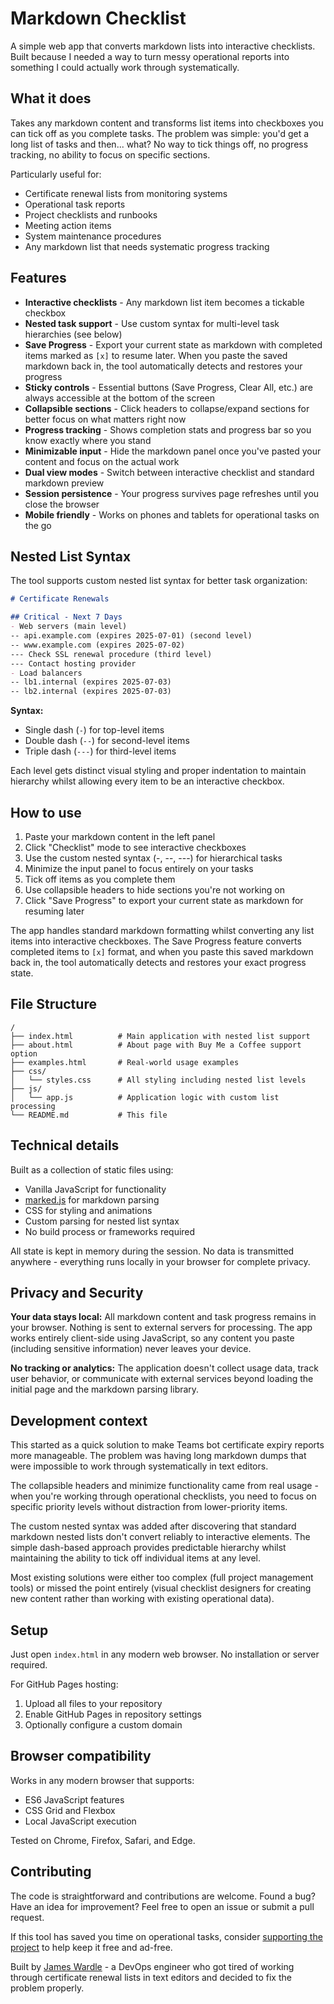 # Markdown Checklist

A simple web app that converts markdown lists into interactive checklists. Built because I needed a way to turn messy operational reports into something I could actually work through systematically.

## What it does

Takes any markdown content and transforms list items into checkboxes you can tick off as you complete tasks. The problem was simple: you'd get a long list of tasks and then... what? No way to tick things off, no progress tracking, no ability to focus on specific sections.

Particularly useful for:

- Certificate renewal lists from monitoring systems
- Operational task reports  
- Project checklists and runbooks
- Meeting action items
- System maintenance procedures
- Any markdown list that needs systematic progress tracking

## Features

- **Interactive checklists** - Any markdown list item becomes a tickable checkbox
- **Nested task support** - Use custom syntax for multi-level task hierarchies (see below)
- **Save Progress** - Export your current state as markdown with completed items marked as `[x]` to resume later. When you paste the saved markdown back in, the tool automatically detects and restores your progress
- **Sticky controls** - Essential buttons (Save Progress, Clear All, etc.) are always accessible at the bottom of the screen
- **Collapsible sections** - Click headers to collapse/expand sections for better focus on what matters right now
- **Progress tracking** - Shows completion stats and progress bar so you know exactly where you stand
- **Minimizable input** - Hide the markdown panel once you've pasted your content and focus on the actual work
- **Dual view modes** - Switch between interactive checklist and standard markdown preview
- **Session persistence** - Your progress survives page refreshes until you close the browser
- **Mobile friendly** - Works on phones and tablets for operational tasks on the go

## Nested List Syntax

The tool supports custom nested list syntax for better task organization:

```markdown
# Certificate Renewals

## Critical - Next 7 Days
- Web servers (main level)
-- api.example.com (expires 2025-07-01) (second level)
-- www.example.com (expires 2025-07-02)
--- Check SSL renewal procedure (third level)
--- Contact hosting provider
- Load balancers
-- lb1.internal (expires 2025-07-03)
-- lb2.internal (expires 2025-07-03)
```

**Syntax:**
- Single dash (`-`) for top-level items
- Double dash (`--`) for second-level items  
- Triple dash (`---`) for third-level items

Each level gets distinct visual styling and proper indentation to maintain hierarchy whilst allowing every item to be an interactive checkbox.

## How to use

1. Paste your markdown content in the left panel
2. Click "Checklist" mode to see interactive checkboxes
3. Use the custom nested syntax (-, --, ---) for hierarchical tasks
4. Minimize the input panel to focus entirely on your tasks
5. Tick off items as you complete them
6. Use collapsible headers to hide sections you're not working on
7. Click "Save Progress" to export your current state as markdown for resuming later

The app handles standard markdown formatting whilst converting any list items into interactive checkboxes. The Save Progress feature converts completed items to `[x]` format, and when you paste this saved markdown back in, the tool automatically detects and restores your exact progress state.

## File Structure

```
/
├── index.html          # Main application with nested list support
├── about.html          # About page with Buy Me a Coffee support option
├── examples.html       # Real-world usage examples
├── css/
│   └── styles.css      # All styling including nested list levels
├── js/
│   └── app.js          # Application logic with custom list processing
└── README.md           # This file
```

## Technical details

Built as a collection of static files using:
- Vanilla JavaScript for functionality
- [marked.js](https://marked.js.org/) for markdown parsing
- CSS for styling and animations
- Custom parsing for nested list syntax
- No build process or frameworks required

All state is kept in memory during the session. No data is transmitted anywhere - everything runs locally in your browser for complete privacy.

## Privacy and Security

**Your data stays local:** All markdown content and task progress remains in your browser. Nothing is sent to external servers for processing. The app works entirely client-side using JavaScript, so any content you paste (including sensitive information) never leaves your device.

**No tracking or analytics:** The application doesn't collect usage data, track user behavior, or communicate with external services beyond loading the initial page and the markdown parsing library.

## Development context

This started as a quick solution to make Teams bot certificate expiry reports more manageable. The problem was having long markdown dumps that were impossible to work through systematically in text editors.

The collapsible headers and minimize functionality came from real usage - when you're working through operational checklists, you need to focus on specific priority levels without distraction from lower-priority items.

The custom nested syntax was added after discovering that standard markdown nested lists don't convert reliably to interactive elements. The simple dash-based approach provides predictable hierarchy whilst maintaining the ability to tick off individual items at any level.

Most existing solutions were either too complex (full project management tools) or missed the point entirely (visual checklist designers for creating new content rather than working with existing operational data).

## Setup

Just open `index.html` in any modern web browser. No installation or server required.

For GitHub Pages hosting:
1. Upload all files to your repository
2. Enable GitHub Pages in repository settings
3. Optionally configure a custom domain

## Browser compatibility

Works in any modern browser that supports:
- ES6 JavaScript features
- CSS Grid and Flexbox
- Local JavaScript execution

Tested on Chrome, Firefox, Safari, and Edge.

## Contributing

The code is straightforward and contributions are welcome. Found a bug? Have an idea for improvement? Feel free to open an issue or submit a pull request.

If this tool has saved you time on operational tasks, consider [supporting the project](https://www.buymeacoffee.com/jameswardle) to help keep it free and ad-free.

Built by [James Wardle](https://jameswardle.me) - a DevOps engineer who got tired of working through certificate renewal lists in text editors and decided to fix the problem properly.